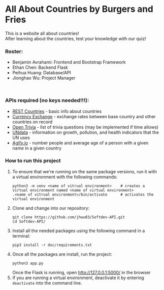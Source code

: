 # All About Countries by Burgers and Fries
This is a website all about countries! \
After learning about the countries, test your knowledge with our quiz! 


### Roster:
- Benjamin Avrahami: Frontend and Bootstrap Framework
- Ethan Chen: Backend Flask
- Peihua Huang: Database/API
- Jionghao Wu: Project Manager

<br>

### APIs required (no keys needed!!!):
- [REST Countries](https://docs.google.com/document/d/1aQRi7FIILs_x3RE5i65KHuuy49Rt05ZqERKqZjOGiJw/edit) - basic info about countries
- [Currency Exchange](https://docs.google.com/document/d/1yTckLoGBHA-C37hhukXOc76Jh_770L7m3Moj-wMFeUU/edit) - exchange rates between base country and other countries on record
- [Open Trivia](https://docs.google.com/document/d/1yp2nicOExDYlrEfdvqspD17Kz5c-xMSWHudfmNjJgQ4/edit) - list of trivia questions (may be implemented if time allows)
- [UNdata](https://docs.google.com/document/d/1RUMsyU0gyltsdWV6Uwzzf_RHC0sg9F6sL8zZbKQM9yc/edit) - information on growth, pollution, and health indicators that the UN uses
- [Agify.io](https://docs.google.com/document/d/1_YHaU-HXpDXaBDa3xPbGl2P9yBmzjuxKakyp4LRwow4/edit) - number people and average age of a person with a given name in a given country


### How to run this project
1. To ensure that we're running on the same package versions, run it with a virtual environment with the following commands:
   ```
   python3 -m venv <name of vitrual environment>    # creates a virtual environment named <name of virtual environment>
   .<name of vitrual environment>/bin/activate      # activates the virtual environment
   ```
2. Clone and change into our repository:
   ```
   git clone https://github.com/jhwu03/Softdev-API.git
   cd Softdev-API/
   ```
3. Install all the needed packages using the following command in a terminal: <br>
   ```
   pip3 install -r doc/requirements.txt
   ```
4. Once all the packages are install, run the project:
   ```
   python3 app.py
   ```
   Once the Flask is running, open http://127.0.0.1:5000/ in the browser
5. If you are running a virtual environment, deactivate it by entering `deactivate` into the command line.
